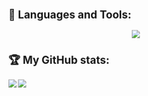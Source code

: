 ## 🧰 Languages and Tools:
<p align="center">
  <a href="https://skillicons.dev">
    <img src="https://skillicons.dev/icons?i=neovim,c,cpp,java,python,html,css,php,github,git,bash,markdown,linux"/>
  </a>
</p>

## 🏆 My GitHub stats:
<div>
  <a href="https://github.com/anuraghazra/github-readme-stats">
    <img  align="left" src="https://github-readme-stats.vercel.app/api?username=davmarc-lab&count_private=true&show_icons=true&theme=tokyonight" />
  </a>
  <a href="https://github.com/anuraghazra/github-readme-stats">
    <img src="https://github-readme-stats.vercel.app/api/top-langs/?username=davmarc-lab&theme=tokyonight&langs_count=3" />
  </a>
</div>

<!--
## ⚡ My arch config:
<div>
<a href="https://github.com/davmarc-lab/arch-config">
  Check out my configuration
</a>
</div>
-->
